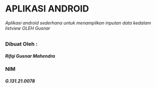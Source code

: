 # APLIKASI ANDROID
###### Aplikasi android sederhana untuk menampilkan inputan data kedalam listview OLEH Gusnar

### Dibuat Oleh :
##### Rifqi Gusnar Mahendra
### NIM
##### G.131.21.0078